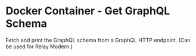 # Docker Container - Get GraphQL Schema

Fetch and print the GraphQL schema from a GraphQL HTTP endpoint. (Can be used for Relay Modern.)
